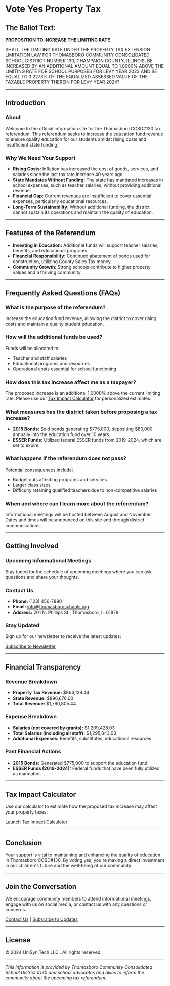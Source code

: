 # Vote Yes Property Tax

## The Ballot Text:

**PROPOSITION TO INCREASE THE LIMITING RATE**

SHALL THE LIMITING RATE UNDER THE PROPERTY TAX EXTENSION LIMITATION LAW FOR THOMASBORO COMMUNITY CONSOLIDATED SCHOOL DISTRICT NUMBER 130, CHAMPAIGN COUNTY, ILLINOIS, BE INCREASED BY AN ADDITIONAL AMOUNT EQUAL TO 1.0000% ABOVE THE LIMITING RATE FOR SCHOOL PURPOSES FOR LEVY YEAR 2023 AND BE EQUAL TO 3.2273% OF THE EQUALIZED ASSESSED VALUE OF THE TAXABLE PROPERTY THEREIN FOR LEVY YEAR 2024?

---

## Introduction

### About

Welcome to the official information site for the Thomasboro CCSD#130 tax referendum. This referendum seeks to increase the education fund revenue to ensure quality education for our students amidst rising costs and insufficient state funding.

### Why We Need Your Support

- **Rising Costs:** Inflation has increased the cost of goods, services, and salaries since the last tax rate increase 40 years ago.
- **State Mandates Without Funding:** The state has mandated increases in school expenses, such as teacher salaries, without providing additional revenue.
- **Financial Gap:** Current revenues are insufficient to cover essential expenses, particularly educational resources.
- **Long-Term Sustainability:** Without additional funding, the district cannot sustain its operations and maintain the quality of education.

---

## Features of the Referendum

- **Investing in Education:** Additional funds will support teacher salaries, benefits, and educational programs.
- **Financial Responsibility:** Continued abatement of bonds used for construction, utilizing County Sales Tax money.
- **Community Growth:** Strong schools contribute to higher property values and a thriving community.

---

## Frequently Asked Questions (FAQs)

### What is the purpose of the referendum?

Increase the education fund revenue, allowing the district to cover rising costs and maintain a quality student education.

### How will the additional funds be used?

Funds will be allocated to:

- Teacher and staff salaries
- Educational programs and resources
- Operational costs essential for school functioning

### How does this tax increase affect me as a taxpayer?

The proposed increase is an additional 1.0000% above the current limiting rate. Please use our [Tax Impact Calculator](#tax-impact-calculator) for personalized estimates.

### What measures has the district taken before proposing a tax increase?

- **2015 Bonds:** Sold bonds generating $775,000, depositing $80,000 annually into the education fund over 10 years.
- **ESSER Funds:** Utilized federal ESSER funds from 2019-2024, which are set to expire.

### What happens if the referendum does not pass?

Potential consequences include:

- Budget cuts affecting programs and services
- Larger class sizes
- Difficulty retaining qualified teachers due to non-competitive salaries

### When and where can I learn more about the referendum?

Informational meetings will be hosted between August and November. Dates and times will be announced on this site and through district communications.

---

## Getting Involved

### Upcoming Informational Meetings

Stay tuned for the schedule of upcoming meetings where you can ask questions and share your thoughts.

### Contact Us

- **Phone:** (123) 456-7890
- **Email:** info@thomasboroschools.org
- **Address:** 201 N. Phillips St., Thomasboro, IL 61878

### Stay Updated

Sign up for our newsletter to receive the latest updates:

[Subscribe to Newsletter](#)

---

## Financial Transparency

### Revenue Breakdown

- **Property Tax Revenue:** $864,129.44
- **State Revenue:** $896,676.00
- **Total Revenue:** $1,760,805.44

### Expense Breakdown

- **Salaries (not covered by grants):** $1,209,428.03
- **Total Salaries (including all staff):** $1,295,843.03
- **Additional Expenses:** Benefits, substitutes, educational resources

### Past Financial Actions

- **2015 Bonds:** Generated $775,000 to support the education fund.
- **ESSER Funds (2019-2024):** Federal funds that have been fully utilized as mandated.

---

## Tax Impact Calculator

Use our calculator to estimate how the proposed tax increase may affect your property taxes:

[Launch Tax Impact Calculator](#)

---

## Conclusion

Your support is vital to maintaining and enhancing the quality of education in Thomasboro CCSD#130. By voting yes, you're making a direct investment in our children's future and the well-being of our community.

---

## Join the Conversation

We encourage community members to attend informational meetings, engage with us on social media, or contact us with any questions or concerns.

[Contact Us](#contact-us) | [Subscribe to Updates](#stay-updated)

---

## License

© 2024 UniSyn.Tech LLC . All rights reserved.

---

*This information is provided by Thomasboro Community Consolidated School District #130 and school advocates and allies to inform the community about the upcoming tax referendum.*
